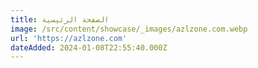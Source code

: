 ```yaml
---
title: الصفحة الرئيسية
image: /src/content/showcase/_images/azlzone.com.webp
url: 'https://azlzone.com'
dateAdded: 2024-01-08T22:55:40.000Z
---
```


